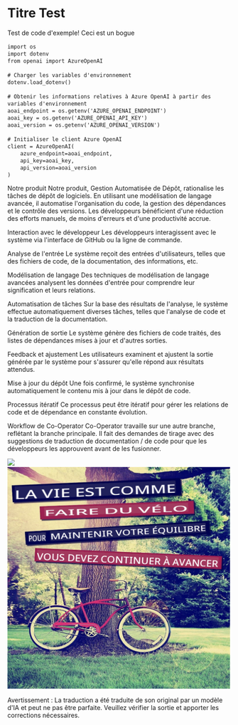 # Titre Test

Test de code d'exemple! Ceci est un bogue
```
import os
import dotenv
from openai import AzureOpenAI

# Charger les variables d'environnement
dotenv.load_dotenv()

# Obtenir les informations relatives à Azure OpenAI à partir des variables d'environnement
aoai_endpoint = os.getenv('AZURE_OPENAI_ENDPOINT')
aoai_key = os.getenv('AZURE_OPENAI_API_KEY')
aoai_version = os.getenv('AZURE_OPENAI_VERSION')

# Initialiser le client Azure OpenAI
client = AzureOpenAI(
    azure_endpoint=aoai_endpoint,
    api_key=aoai_key,
    api_version=aoai_version
)
```

Notre produit
Notre produit, Gestion Automatisée de Dépôt, rationalise les tâches de dépôt de logiciels. En utilisant une modélisation de langage avancée, il automatise l'organisation du code, la gestion des dépendances et le contrôle des versions. Les développeurs bénéficient d'une réduction des efforts manuels, de moins d'erreurs et d'une productivité accrue.

Interaction avec le développeur
Les développeurs interagissent avec le système via l'interface de GitHub ou la ligne de commande.

Analyse de l'entrée
Le système reçoit des entrées d'utilisateurs, telles que des fichiers de code, de la documentation, des informations, etc.

Modélisation de langage
Des techniques de modélisation de langage avancées analysent les données d'entrée pour comprendre leur signification et leurs relations.

Automatisation de tâches
Sur la base des résultats de l'analyse, le système effectue automatiquement diverses tâches, telles que l'analyse de code et la traduction de la documentation.

Génération de sortie
Le système génère des fichiers de code traités, des listes de dépendances mises à jour et d'autres sorties.

Feedback et ajustement
Les utilisateurs examinent et ajustent la sortie générée par le système pour s'assurer qu'elle répond aux résultats attendus.

Mise à jour du dépôt
Une fois confirmé, le système synchronise automatiquement le contenu mis à jour dans le dépôt de code.

Processus itératif
Ce processus peut être itératif pour gérer les relations de code et de dépendance en constante évolution.

Workflow de Co-Operator
Co-Operator travaille sur une autre branche, reflétant la branche principale. Il fait des demandes de tirage avec des suggestions de traduction de documentation / de code pour que les développeurs les approuvent avant de les fusionner.

![](https://upload.wikimedia.org/wikipedia/commons/thumb/7/77/Google_Images_2015_logo.svg/1200px-Google_Images_2015_logo.svg.png)
![](./translated_images/bicycle.e5987a077c36459b31452b5f6322a930fe95440ab29aeb9c7cbea92148cbe694.fr.png)


Avertissement : La traduction a été traduite de son original par un modèle d'IA et peut ne pas être parfaite. Veuillez vérifier la sortie et apporter les corrections nécessaires.